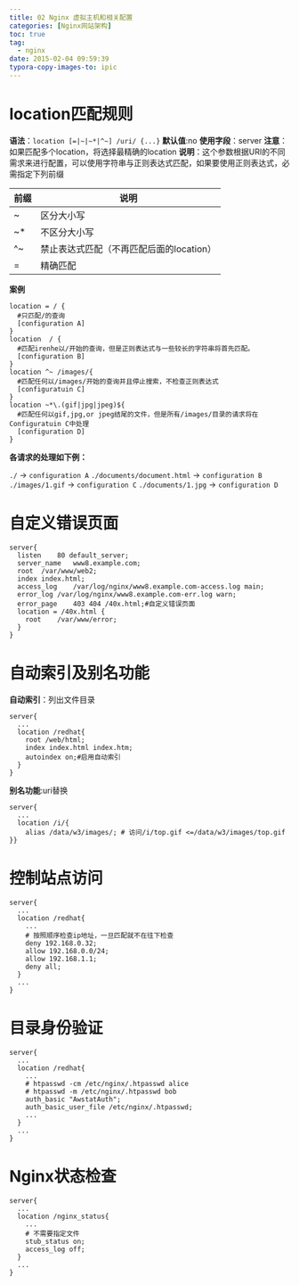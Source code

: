 ```yaml
---
title: 02 Nginx 虚拟主机和相关配置
categories: [Nginx网站架构]
toc: true
tag:
  - nginx
date: 2015-02-04 09:59:39
typora-copy-images-to: ipic
---
```


# location匹配规则

**语法**：`location [=|~|~*|^~] /uri/ {...}`
**默认值**:no
**使用字段**：server
**注意**：如果匹配多个location，将选择最精确的location
**说明**：这个参数根据URI的不同需求来进行配置，可以使用字符串与正则表达式匹配，如果要使用正则表达式，必需指定下列前缀

| 前缀   | 说明                       |
| ---- | ------------------------ |
| ~    | 区分大小写                    |
| ~*   | 不区分大小写                   |
| ^~   | 禁止表达式匹配（不再匹配后面的location） |
| =    | 精确匹配                     |

**案例**

```
location = / {
  #只匹配/的查询
  [configuration A]
}
location  / {
  #匹配irenhe以/开始的查询，但是正则表达式与一些较长的字符串将首先匹配。
  [configuration B]
}
location ^~ /images/{
  #匹配任何以/images/开始的查询并且停止搜索，不检查正则表达式
  [configuratuin C]
}
location ~*\.(gif|jpg|jpeg)${
  #匹配任何以gif,jpg,or jpeg结尾的文件，但是所有/images/目录的请求将在Configuratuin C中处理
  [configuration D]
}
```

**各请求的处理如下例：**

`./` -> `configuration A`
`./documents/document.html` -> `configuration B`
`./images/1.gif` -> `configuration C`
`./documents/1.jpg` -> `configuration D`


# 自定义错误页面

```
server{
  listen	80 default_server;
  server_name	www8.example.com;
  root	/var/www/web2;
  index	index.html;
  access_log	/var/log/nginx/www8.example.com-access.log main;
  error_log	/var/log/nginx/www8.example.com-err.log warn;
  error_page	403 404 /40x.html;#自定义错误页面
  location = /40x.html {
    root	/var/www/error;
  }
}
```

# 自动索引及别名功能

**自动索引**：列出文件目录

```
server{
  ...
  location /redhat{
    root /web/html;
    index index.html index.htm;
    autoindex on;#启用自动索引
  }
}
```

**别名功能**:uri替换

```
server{
  ...
  location /i/{
    alias /data/w3/images/; # 访问/i/top.gif <=/data/w3/images/top.gif
}}
```

# 控制站点访问

```
server{
  ...
  location /redhat{
    ...
    # 按照顺序检查ip地址，一旦匹配就不在往下检查
    deny 192.168.0.32;
    allow 192.168.0.0/24;	
    allow 192.168.1.1;
    deny all;
  }
  ...
}
```

# 目录身份验证

```
server{
  ...
  location /redhat{
    ...
    # htpasswd -cm /etc/nginx/.htpasswd alice
    # htpasswd -m /etc/nginx/.htpasswd bob
    auth_basic "AwstatAuth";
    auth_basic_user_file /etc/nginx/.htpasswd;
    ...
  }
  ...
}
```



# Nginx状态检查

```
server{
  ...
  location /nginx_status{
    ...
    # 不需要指定文件
    stub_status on;
    access_log off;
  }
  ...
}
```